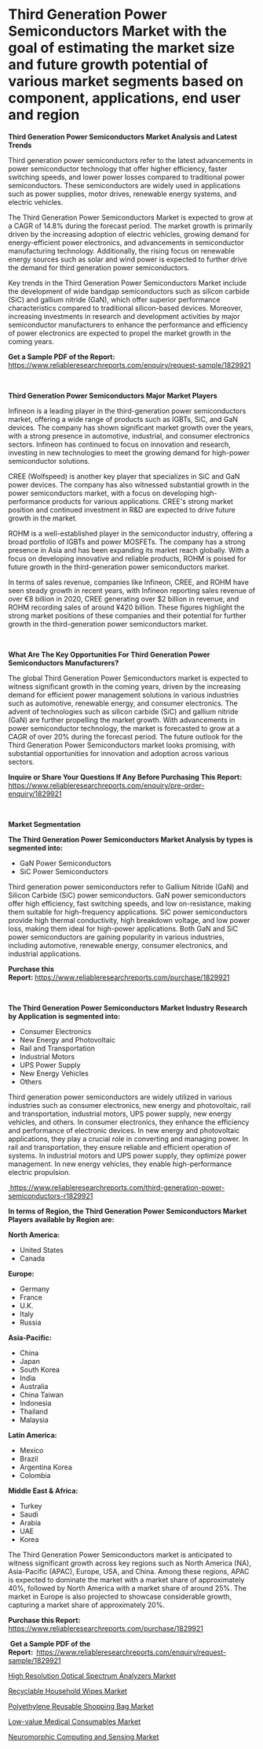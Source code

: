 <p><h1>Third Generation Power Semiconductors Market with the goal of estimating the market size and future growth potential of various market segments based on component, applications, end user and region</h1></p><p><strong>Third Generation Power Semiconductors Market Analysis and Latest Trends</strong></p>
<p><p>Third generation power semiconductors refer to the latest advancements in power semiconductor technology that offer higher efficiency, faster switching speeds, and lower power losses compared to traditional power semiconductors. These semiconductors are widely used in applications such as power supplies, motor drives, renewable energy systems, and electric vehicles.</p><p>The Third Generation Power Semiconductors Market is expected to grow at a CAGR of 14.8% during the forecast period. The market growth is primarily driven by the increasing adoption of electric vehicles, growing demand for energy-efficient power electronics, and advancements in semiconductor manufacturing technology. Additionally, the rising focus on renewable energy sources such as solar and wind power is expected to further drive the demand for third generation power semiconductors.</p><p>Key trends in the Third Generation Power Semiconductors Market include the development of wide bandgap semiconductors such as silicon carbide (SiC) and gallium nitride (GaN), which offer superior performance characteristics compared to traditional silicon-based devices. Moreover, increasing investments in research and development activities by major semiconductor manufacturers to enhance the performance and efficiency of power electronics are expected to propel the market growth in the coming years.</p></p>
<p><strong>Get a Sample PDF of the Report:&nbsp;</strong> <a href="https://www.reliableresearchreports.com/enquiry/request-sample/1829921">https://www.reliableresearchreports.com/enquiry/request-sample/1829921</a></p>
<p>&nbsp;</p>
<p><strong>Third Generation Power Semiconductors Major Market Players</strong></p>
<p><p>Infineon is a leading player in the third-generation power semiconductors market, offering a wide range of products such as IGBTs, SiC, and GaN devices. The company has shown significant market growth over the years, with a strong presence in automotive, industrial, and consumer electronics sectors. Infineon has continued to focus on innovation and research, investing in new technologies to meet the growing demand for high-power semiconductor solutions.</p><p>CREE (Wolfspeed) is another key player that specializes in SiC and GaN power devices. The company has also witnessed substantial growth in the power semiconductors market, with a focus on developing high-performance products for various applications. CREE's strong market position and continued investment in R&D are expected to drive future growth in the market.</p><p>ROHM is a well-established player in the semiconductor industry, offering a broad portfolio of IGBTs and power MOSFETs. The company has a strong presence in Asia and has been expanding its market reach globally. With a focus on developing innovative and reliable products, ROHM is poised for future growth in the third-generation power semiconductors market.</p><p>In terms of sales revenue, companies like Infineon, CREE, and ROHM have seen steady growth in recent years, with Infineon reporting sales revenue of over €8 billion in 2020, CREE generating over $2 billion in revenue, and ROHM recording sales of around ¥420 billion. These figures highlight the strong market positions of these companies and their potential for further growth in the third-generation power semiconductors market.</p></p>
<p>&nbsp;</p>
<p><strong>What Are The Key Opportunities For Third Generation Power Semiconductors Manufacturers?</strong></p>
<p><p>The global Third Generation Power Semiconductors market is expected to witness significant growth in the coming years, driven by the increasing demand for efficient power management solutions in various industries such as automotive, renewable energy, and consumer electronics. The advent of technologies such as silicon carbide (SiC) and gallium nitride (GaN) are further propelling the market growth. With advancements in power semiconductor technology, the market is forecasted to grow at a CAGR of over 20% during the forecast period. The future outlook for the Third Generation Power Semiconductors market looks promising, with substantial opportunities for innovation and adoption across various sectors.</p></p>
<p><strong>Inquire or Share Your Questions If Any Before Purchasing This Report:</strong> <a href="https://www.reliableresearchreports.com/enquiry/pre-order-enquiry/1829921">https://www.reliableresearchreports.com/enquiry/pre-order-enquiry/1829921</a></p>
<p>&nbsp;</p>
<p><strong>Market Segmentation</strong></p>
<p><strong>The Third Generation Power Semiconductors Market Analysis by types is segmented into:</strong></p>
<p><ul><li>GaN Power Semiconductors</li><li>SiC Power Semiconductors</li></ul></p>
<p><p>Third generation power semiconductors refer to Gallium Nitride (GaN) and Silicon Carbide (SiC) power semiconductors. GaN power semiconductors offer high efficiency, fast switching speeds, and low on-resistance, making them suitable for high-frequency applications. SiC power semiconductors provide high thermal conductivity, high breakdown voltage, and low power loss, making them ideal for high-power applications. Both GaN and SiC power semiconductors are gaining popularity in various industries, including automotive, renewable energy, consumer electronics, and industrial applications.</p></p>
<p><strong>Purchase this Report:&nbsp;</strong><a href="https://www.reliableresearchreports.com/purchase/1829921">https://www.reliableresearchreports.com/purchase/1829921</a></p>
<p>&nbsp;</p>
<p><strong>The Third Generation Power Semiconductors Market Industry Research by Application is segmented into:</strong></p>
<p><ul><li>Consumer Electronics</li><li>New Energy and Photovoltaic</li><li>Rail and Transportation</li><li>Industrial Motors</li><li>UPS Power Supply</li><li>New Energy Vehicles</li><li>Others</li></ul></p>
<p><p>Third generation power semiconductors are widely utilized in various industries such as consumer electronics, new energy and photovoltaic, rail and transportation, industrial motors, UPS power supply, new energy vehicles, and others. In consumer electronics, they enhance the efficiency and performance of electronic devices. In new energy and photovoltaic applications, they play a crucial role in converting and managing power. In rail and transportation, they ensure reliable and efficient operation of systems. In industrial motors and UPS power supply, they optimize power management. In new energy vehicles, they enable high-performance electric propulsion.</p></p>
<p><a href="https://www.reliableresearchreports.com/third-generation-power-semiconductors-r1829921">&nbsp;https://www.reliableresearchreports.com/third-generation-power-semiconductors-r1829921</a></p>
<p><strong>In terms of Region, the Third Generation Power Semiconductors Market Players available by Region are:</strong></p>
<p>
    <p> <strong> North America: </strong>
        <ul>
            <li>United States</li>
            <li>Canada</li>
        </ul>
        </p> 
    <p> <strong> Europe: </strong>
        <ul>
            <li>Germany</li>
            <li>France</li>
            <li>U.K.</li>
            <li>Italy</li>
            <li>Russia</li>
        </ul>
        </p> 
    <p> <strong> Asia-Pacific: </strong>
        <ul>
            <li>China</li>
            <li>Japan</li>
            <li>South Korea</li>
            <li>India</li>
            <li>Australia</li>
            <li>China Taiwan</li>
            <li>Indonesia</li>
            <li>Thailand</li>
            <li>Malaysia</li>
        </ul>
        </p> 
    <p> <strong> Latin America: </strong>
        <ul>
            <li>Mexico</li>
            <li>Brazil</li>
            <li>Argentina Korea</li>
            <li>Colombia</li>
        </ul>
        </p> 
    <p> <strong> Middle East & Africa: </strong>
        <ul>
            <li>Turkey</li>
            <li>Saudi</li>
            <li>Arabia</li>
            <li>UAE</li>
            <li>Korea</li>
        </ul>
    </p>
    </p>
<p><p>The Third Generation Power Semiconductors market is anticipated to witness significant growth across key regions such as North America (NA), Asia-Pacific (APAC), Europe, USA, and China. Among these regions, APAC is expected to dominate the market with a market share of approximately 40%, followed by North America with a market share of around 25%. The market in Europe is also projected to showcase considerable growth, capturing a market share of approximately 20%.</p></p>
<p><strong>Purchase this Report: </strong><a href="https://www.reliableresearchreports.com/purchase/1829921">https://www.reliableresearchreports.com/purchase/1829921</a></p>
<p>&nbsp;<strong>Get a Sample PDF of the Report:&nbsp;&nbsp;</strong><a href="https://www.reliableresearchreports.com/enquiry/request-sample/1829921">https://www.reliableresearchreports.com/enquiry/request-sample/1829921</a></p>
<p><strong></strong></p>
<p><p><a href="https://issuu.com/reportprime-2/docs/high-resolution-optical-spectrum-analyzers-market-">High Resolution Optical Spectrum Analyzers Market</a></p><p><a href="https://github.com/josesg55/Market-Research-Report-List-3/blob/main/recyclable-household-wipes-market.md">Recyclable Household Wipes Market</a></p><p><a href="https://github.com/indrystar/Market-Research-Report-List-4/blob/main/polyethylene-reusable-shopping-bag-market.md">Polyethylene Reusable Shopping Bag Market</a></p><p><a href="https://www.linkedin.com/pulse/evaluating-global-low-value-medical-consumables-market-trends-frt7c">Low-value Medical Consumables Market</a></p><p><a href="https://medium.com/@cukilcantik89/neuromorphic-computing-and-sensing-market-forecast-global-market-trends-and-analysis-from-2024-to-5c0fdec16d64">Neuromorphic Computing and Sensing Market</a></p></p>